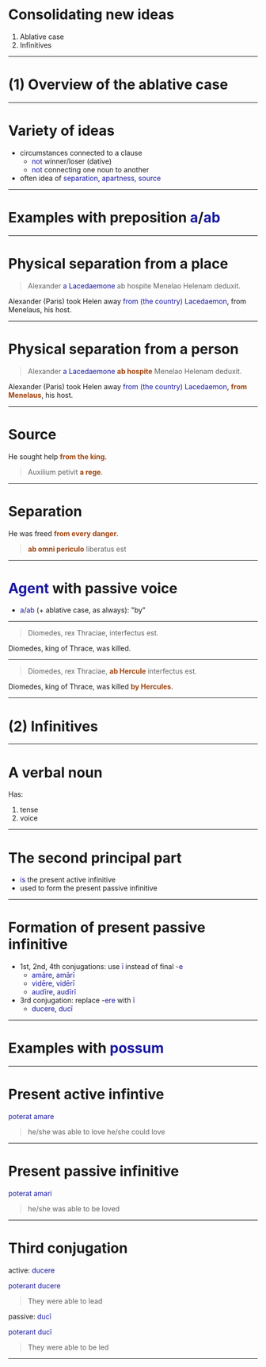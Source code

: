 
# Consolidating new ideas

1. Ablative case
2. Infinitives


---


# (1) Overview of the ablative case


---

# Variety of ideas

- circumstances connected to a clause
    - *not* winner/loser (dative)
    - *not* connecting one noun to another
- often idea of *separation, apartness, source*

---

# Examples with preposition *a*/*ab*

---


# Physical separation from a place

> Alexander *a Lacedaemone* ab hospite Menelao Helenam deduxit.


Alexander (Paris) took Helen away *from (the country) Lacedaemon*, from Menelaus, his host.

<style scoped>
  strong {
    color: rgb(159, 69, 17);
  }
  em {
    color: 	rgb(24, 23, 162);
    font-style: normal;
  }
</style>

---

# Physical separation from a person

> Alexander *a Lacedaemone* **ab hospite** Menelao Helenam deduxit.


Alexander (Paris) took Helen away *from (the country) Lacedaemon*, **from Menelaus**, his host.

<style scoped>
  strong {
    color: rgb(159, 69, 17);
  }
  em {
    color: 	rgb(24, 23, 162);
    font-style: normal;
  }
</style>

---

# Source

He sought help **from the king**.

> Auxilium petivit **a rege**.

<style scoped>
  strong {
    color: rgb(159, 69, 17);
  }
  em {
    color: 	rgb(24, 23, 162);
    font-style: normal;
  }
</style>


---

# Separation

He was freed **from every danger**.

> **ab omni periculo** liberatus est


<style scoped>
  strong {
    color: rgb(159, 69, 17);
  }
  em {
    color: 	rgb(24, 23, 162);
    font-style: normal;
  }
</style>



---





# *Agent* with passive voice

- *a*/*ab* (+ ablative case, as always): "by"

---

> Diomedes, rex Thraciae, interfectus est.


Diomedes, king of Thrace, was killed.


---



> Diomedes, rex Thraciae, **ab Hercule** interfectus est.


Diomedes, king of Thrace, was killed **by Hercules**.



<style scoped>
  strong {
    color: rgb(159, 69, 17);
  }
  em {
    color: 	rgb(24, 23, 162);
    font-style: normal;
  }
</style>


---

# (2) Infinitives


---

# A verbal noun

Has:

1. tense
2. voice

---


# The second principal part

- *is* the present active infinitive
- used to form the present passive infinitive

---

# Formation of present passive infinitive

- 1st, 2nd, 4th conjugations: use *ī* instead of final -*e*
    - *amāre*, *amārī*
    - *vidēre, vidērī*
    - *audīre, audīrī*
- 3rd conjugation: replace -*ere* with *ī*
    - *ducere, ducī*

---

# Examples with *possum*

---

# Present active infintive


*poterat amare*

> he/she was able to love
> he/she could love

---



# Present passive infinitive

*poterat amari*

> he/she was able to be loved


---

# Third conjugation


active:  *ducere*

*poterant ducere*
>They were able to lead

passive: *ducī*

*poterant ducī*

> They were able to be led


---
